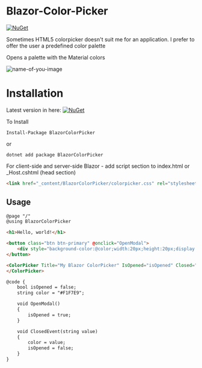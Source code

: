 # Blazor-Color-Picker
[![NuGet](https://img.shields.io/nuget/v/BlazorColorpicker.svg)](https://www.nuget.org/packages/BlazorColorpicker/)

Sometimes HTML5 colorpicker doesn't suit me for an application. I prefer to offer the user a predefined color palette

Opens a palette with the Material colors

![name-of-you-image](https://github.com/tossnet/Blazor-Color-Picker/blob/master/Blazor-Color-Picker/forGithubReadme/blazor-color-picker.png)

# Installation

Latest version in here:  [![NuGet](https://img.shields.io/nuget/v/BlazorColorpicker.svg)](https://www.nuget.org/packages/BlazorColorpicker/)


To Install 

```
Install-Package BlazorColorPicker
```
or 
```
dotnet add package BlazorColorPicker
```

For client-side and server-side Blazor - add script section to index.html or _Host.cshtml (head section) 

```html
<link href="_content/BlazorColorPicker/colorpicker.css" rel="stylesheet" />
```

## Usage



```html
@page "/"
@using BlazorColorPicker

<h1>Hello, world!</h1>

<button class="btn btn-primary" @onclick="OpenModal">
    <div style="background-color:@color;width:20px;height:20px;display:inline-block;vertical-align:middle;margin-bottom:2px;"></div> Select a Color
</button>

<ColorPicker Title="My Blazor ColorPicker" IsOpened="isOpened" Closed="ClosedEvent" MyColor="@color">
</ColorPicker>

@code {
    bool isOpened = false;
    string color = "#F1F7E9";

    void OpenModal()
    {
        isOpened = true;
    }

    void ClosedEvent(string value)
    {
        color = value;
        isOpened = false;
    }
}
```

